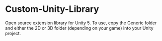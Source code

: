 # Custom-Unity-Library
Open source extension library for Unity 5.  To use, copy the Generic folder and either the 2D or 3D folder (depending on your game) into your Unity project.
